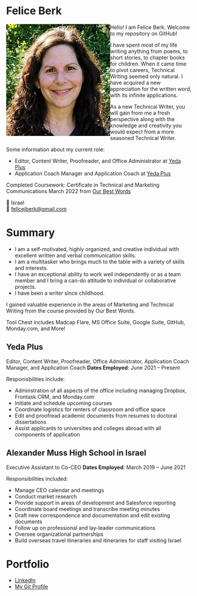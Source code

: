 # Felice Berk 
<img align="left" src="./FeliceHeadshotResize.png">

Hello! I am Felice Berk. Welcome to my repository on GitHub! 

I have spent most of my life writing anything from poems, to short stories, to chapter books for children.
When it came time to pivot careers, Technical Writing seemed only natural.
I have acquired a new appreciation for the written word, with its infinite applications.   

As a new Technical Writer, you will gain from me a fresh perspective along with the knowledge and creativity you would expect from a more seasoned Technical Writer.

Some information about my current role:

* Editor, Content Writer, Proofreader, and Office Administrator at [Yeda Plus](https://www.yedaplus.co.il)
* Application Coach Manager and Application Coach at [Yeda Plus](https://www.yedaplus.co.il)

Completed Coursework:
Certificate in Technical and Marketing Communications March 2022 from [Our Best Words](https://ourbestwords.com/training-courses/technical-writing-marcom-course/)

:round_pushpin: Israel   
:email: felicejberk@gmail.com 

# Summary

- I am a self-motivated, highly organized, and creative individual with excellent written and verbal communication skills. 
- I am a multitasker who brings much to the table with a variety of skills and interests. 
- I have an exceptional ability to work well independently or as a team member and I bring a can-do attitude to individual or collaborative projects.
- I have been a writer since childhood. 

I gained valuable experience in the areas of Marketing and Technical Writing from the course provided by Our Best Words.

Tool Chest includes Madcap Flare, MS Office Suite, Google Suite, GitHub, Monday.com, and More!

## Yeda Plus 
Editor, Content Writer, Proofreader, Office Administrator,
Application Coach Manager, and Application Coach
**Dates Employed**: June 2021 &ndash; Present 

Responisbilities include:
* Adminstration of all aspects of the office including managing Dropbox, Frontask CRM, and Monday.com
* Initiate and schedule upcoming courses
* Coordinate logistics for renters of classroom and office space
* Edit and proofread academic documents from resumes to doctoral dissertations 
* Assist applicants to universities and colleges abroad with all components of application

## Alexander Muss High School in Israel
Executive Assistant to Co-CEO
**Dates Employed**: March 2019 &ndash; June 2021

Responsibilities included:
* Manage CEO calendar and meetings
* Conduct market research
* Provide support in areas of development and Salesforce reporting
* Coordinate board meetings and transcribe meeting minutes
* Draft new correspondence and documentation and edit existing documents
* Follow up on professional and lay-leader communications
* Oversee organizational partnerships
* Build overseas travel itineraries and itineraries for staff visiting Israel

# Portfolio

* [LinkedIn](https://www.linkedin.com/in/feliceberk/)
* [My Git Profile](https://github.com/FeliceBerk)
